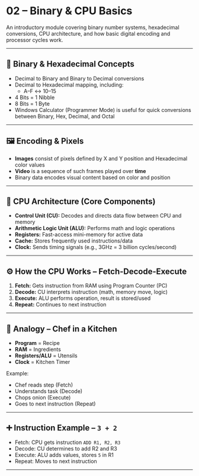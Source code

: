 # 02 – Binary & CPU Basics

An introductory module covering binary number systems, hexadecimal conversions, CPU architecture, and how basic digital encoding and processor cycles work.

---

## 🔢 Binary & Hexadecimal Concepts

- Decimal to Binary and Binary to Decimal conversions
- Decimal to Hexadecimal mapping, including:
  - A–F ↔ 10–15
- 4 Bits = 1 Nibble
- 8 Bits = 1 Byte
- Windows Calculator (Programmer Mode) is useful for quick conversions between Binary, Hex, Decimal, and Octal

---

## 🖼 Encoding & Pixels

- **Images** consist of pixels defined by X and Y position and Hexadecimal color values
- **Video** is a sequence of such frames played over **time**
- Binary data encodes visual content based on color and position

---

## 🧠 CPU Architecture (Core Components)

- **Control Unit (CU):** Decodes and directs data flow between CPU and memory
- **Arithmetic Logic Unit (ALU):** Performs math and logic operations
- **Registers:** Fast-access mini-memory for active data
- **Cache:** Stores frequently used instructions/data
- **Clock:** Sends timing signals (e.g., 3GHz = 3 billion cycles/second)

---

## ⚙️ How the CPU Works – Fetch-Decode-Execute

1. **Fetch:** Gets instruction from RAM using Program Counter (PC)
2. **Decode:** CU interprets instruction (math, memory move, logic)
3. **Execute:** ALU performs operation, result is stored/used
4. **Repeat:** Continues to next instruction

---

## 🍳 Analogy – Chef in a Kitchen

- **Program** = Recipe
- **RAM** = Ingredients
- **Registers/ALU** = Utensils
- **Clock** = Kitchen Timer

Example:  
- Chef reads step (Fetch)  
- Understands task (Decode)  
- Chops onion (Execute)  
- Goes to next instruction (Repeat)

---

## ➕ Instruction Example – `3 + 2`

- Fetch: CPU gets instruction `ADD R1, R2, R3`
- Decode: CU determines to add R2 and R3
- Execute: ALU adds values, stores `5` in R1
- Repeat: Moves to next instruction

---

